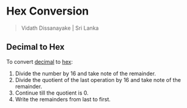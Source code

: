 # Hex Conversion

> Vidath Dissanayake | Sri Lanka

## Decimal to Hex

To convert [decimal](../decimal/decimal.md) to [hex](hex.md):
1. Divide the number by 16 and take note of the remainder.
2. Divide the quotient of the last operation by 16 and take note of the remainder.
3. Continue till the quotient is 0.
4. Write the remainders from last to first.